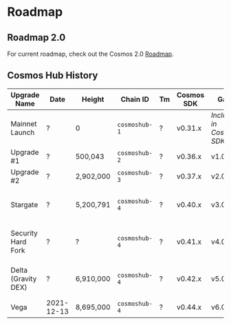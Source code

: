 <!--
order: false
parent:
  order: 8
-->

# Roadmap

## Roadmap 2.0

For current roadmap, check out the Cosmos 2.0 [Roadmap](./cosmos-hub-roadmap-2.0.md).

## Cosmos Hub History

| Upgrade Name        | Date          | Height    |          Chain ID               | Tm | Cosmos SDK | Gaia                     | IBC                      |
|---------------------|---------------|-----------|---------------|------------|------------|--------------------------|--------------------------|
| Mainnet Launch      | ?             | 0         | `cosmoshub-1` | ?          | v0.31.x    | _Included in Cosmos SDK_ | n/a                      |
| Upgrade #1          | ?             | 500,043   | `cosmoshub-2` | ?          | v0.36.x    | v1.0.x                   | n/a                      |
| Upgrade #2          | ?     | 2,902,000 | `cosmoshub-3` | ?          | v0.37.x    | v2.0.x                   | n/a                      |
| Stargate            | ?             | 5,200,791 | `cosmoshub-4` | ?          | v0.40.x    | v3.0.x                   | _Included in Cosmos SDK_ |
| Security Hard Fork  | ?             | ?         | `cosmoshub-4` | ?          | v0.41.x    | v4.0.x                   | _Included in Cosmos SDK_ |
| Delta (Gravity DEX) | ?             | 6,910,000 | `cosmoshub-4` | ?          | v0.42.x    | v5.0.x                   | _Included in Cosmos SDK_ |
| Vega                | 2021-12-13 | 8,695,000 | `cosmoshub-4` | ?          | v0.44.x    | v6.0.x                   | v2.0.0                   |




